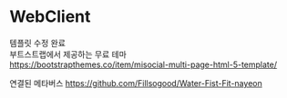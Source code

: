 # WebClient
템플릿 수정 완료<br>
부트스트랩에서 제공하는 무료 테마<br>
https://bootstrapthemes.co/item/misocial-multi-page-html-5-template/

연결된 메타버스
https://github.com/Fillsogood/Water-Fist-Fit-nayeon
